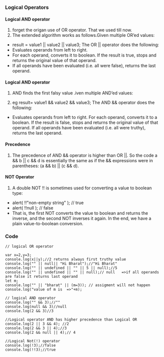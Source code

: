### Logical Operators

#### Logical AND operator
1. forget the origan use of OR operator. That we used till now.
2. The extended algorithm works as follows.Given multiple OR’ed values:

* result = value1 || value2 || value3;
The OR || operator does the following:
* Evaluates operands from left to right.
* For each operand, converts it to boolean. If the result is true, stops and returns the original value of that operand.
* If all operands have been evaluated (i.e. all were false), returns the last operand.

#### Logical AND operator

1. AND finds the first falsy value .iven multiple AND’ed values:

2. eg  result= value1 && value2 && value3;
The AND && operator does the following:

* Evaluates operands from left to right.
For each operand, converts it to a boolean. If the result is false, stops and returns the original value of that operand.
If all operands have been evaluated (i.e. all were truthy), returns the last operand.

#### Precedence
1. The precedence of AND && operator is higher than OR ||. So the code a && b || c && d is essentially the same as if the && expressions were in parentheses: (a && b) || (c && d).

#### NOT Operator
1. A double NOT !! is sometimes used for converting a value to boolean type:
* alert( !!"non-empty string" ); // true
* alert( !!null ); // false
* That is, the first NOT converts the value to boolean and returns the inverse, and the second NOT inverses it again. In the end, we have a plain value-to-boolean conversion.

### Code
~~~
// logical OR operator

var x=2,y=3;
console.log(x||y);//2 returns always first truthy value
console.log("" || null|| "Hi Bharat");//"Hi Bharat" 
console.log("" || undefined || "" || 5 || null);//5
console.log("" || undefined || "" || null);// null   =>if all operands are false it returns last operand
let m;
console.log("" || "bharat" || (m=3)); // assigment will not happen
console.log("value of m is  =>"+m);

// logical AND operator
console.log("" && 3);//""
console.log(null && 3)//null
console.log(2 && 3)//3

//Logical operator AND has higher precedence than Logical OR
console.log(2 || 3 && 4); //2
console.log(2 && 3 || 4);//3
console.log(2 && null || 4);// 4

//Logical Not(!) operator
console.log(!3);//false
console.log(!!3);//true
~~~